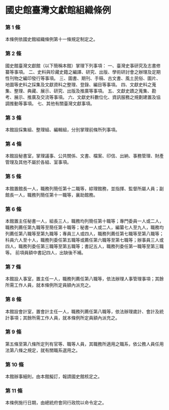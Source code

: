 # 國史館臺灣文獻館組織條例

### 第 1 條

本條例依國史館組織條例第十一條規定制定之。

### 第 2 條

國史館臺灣文獻館（以下簡稱本館）掌理下列事項：
一、臺灣史事研究及志書修纂等事項。
二、史料與珍藏史籍之編譯、研究、出版、學術研討會之辦理及定期性刊物之編印發行等事項。
三、圖書、期刊、手稿、古文書、風土民俗、圖片、地圖等史料之採集及文獻資料之整理、登錄、編目等事項。
四、文獻史料之蒐集、整理、典藏、展示、研究、出版及推廣等事項。
五、文獻史蹟之蒐集、勘考、展示、推廣及交流等事項。
六、文獻史料數位化、資訊服務之規劃建置及協調推動等事項。
七、其他有關臺灣文獻事項。

### 第 3 條

本館設採集組、整理組、編輯組，分別掌理前條所列事項。

### 第 4 條

本館設秘書室，掌理議事、公共關係、文書、檔案、印信、出納、事務管理、財產管理及其他不屬於各組、室事項。

### 第 5 條

本館置館長一人，職務列簡任第十二職等，綜理館務，並指揮、監督所屬人員；副館長一人，職務列簡任第十一職等，襄助館務。

### 第 6 條

本館置主任秘書一人，組長三人，職務均列簡任第十職等；專門委員一人或二人，職務列薦任第九職等至簡任第十職等；秘書一人或二人，編纂七人至九人，職務均列薦任第八職等至第九職等；專員三人或四人，職務列薦任第七職等至第八職等；科員六人至十人，職務列委任第五職等或薦任第六職等至第七職等；辦事員三人或四人，職務列委任第三職等至第五職等；書記五人，職務列委任第一職等至第三職等。
前項員額中書記四人，出缺後不補。

### 第 7 條

本館設人事室，置主任一人，職務列薦任第八職等，依法辦理人事管理事項；其餘所需工作人員，就本條例所定員額內派充之。

### 第 8 條

本館設會計室，置會計主任一人，職務列薦任第八職等，依法辦理歲計、會計及統計事項；其餘所需工作人員，就本條例所定員額內派充之。

### 第 9 條

第五條至第八條所定列有官等、職等人員，其職務所適用之職系，依公務人員任用法第八條之規定，就有關職系選用之。

### 第 10 條

本館辦事細則，由本館擬訂，報請國史館核定之。

### 第 11 條

本條例施行日期，由總統府會同行政院以命令定之。
